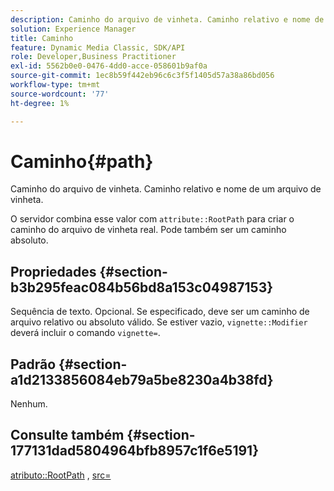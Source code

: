 ```yaml
---
description: Caminho do arquivo de vinheta. Caminho relativo e nome de um arquivo de vinheta.
solution: Experience Manager
title: Caminho
feature: Dynamic Media Classic, SDK/API
role: Developer,Business Practitioner
exl-id: 5562b0e0-0476-4dd0-acce-058601b9af0a
source-git-commit: 1ec8b59f442eb96c6c3f5f1405d57a38a86bd056
workflow-type: tm+mt
source-wordcount: '77'
ht-degree: 1%

---
```


# Caminho{#path}

Caminho do arquivo de vinheta. Caminho relativo e nome de um arquivo de vinheta.

O servidor combina esse valor com `attribute::RootPath` para criar o caminho do arquivo de vinheta real. Pode também ser um caminho absoluto.

## Propriedades {#section-b3b295feac084b56bd8a153c04987153}

Sequência de texto. Opcional. Se especificado, deve ser um caminho de arquivo relativo ou absoluto válido. Se estiver vazio, `vignette::Modifier` deverá incluir o comando `vignette=`.

## Padrão {#section-a1d2133856084eb79a5be8230a4b38fd}

Nenhum.

## Consulte também {#section-177131dad5804964bfb8957c1f6e5191}

[atributo::RootPath](../../../../../ir-api/material-cat/image-rendering-api-ref/c-ir-material-catalog/c-ir-attributes-reference/r-ir-rootpath.md#reference-a4d7c96b62e14fcbad1740c702f160f3) ,  [src=](../../../../../ir-api/http-protocol/image-rendering-api-ref/c-ir-http-protocol-ref/c-ir-http-protocol-command-reference/r-ir-src.md#reference-62c98abad22149d68d405ed6aaff8272)
